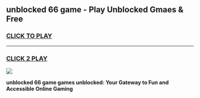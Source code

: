 
## unblocked 66 game - Play Unblocked Gmaes & Free
<h3>
<a href="https://premium.freeplayer.one?title=unblocked_66_game&ref=19F">CLICK TO PLAY</a></h3>
<hr>

<h3>
<a href="https://premium.freeplayer.one?title=unblocked_66_game&ref=19F">CLICK 2 PLAY</a>
  
</h3>

<a href="https://premium.freeplayer.one?title=unblocked_66_game&ref=19F/"><img src="https://clearcache.store/games.png"></a>


**unblocked 66 game games unblocked: Your Gateway to Fun and Accessible Online Gaming**
